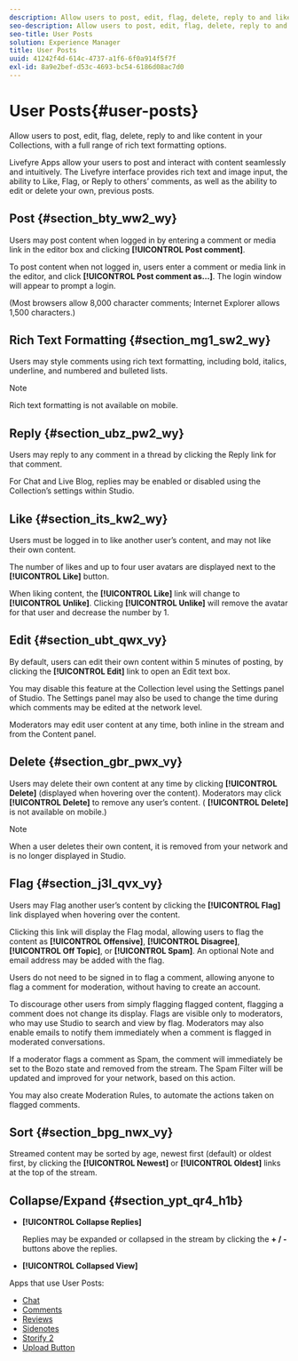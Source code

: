 ```yaml
---
description: Allow users to post, edit, flag, delete, reply to and like content in your Collections, with a full range of rich text formatting options.
seo-description: Allow users to post, edit, flag, delete, reply to and like content in your Collections, with a full range of rich text formatting options.
seo-title: User Posts
solution: Experience Manager
title: User Posts
uuid: 41242f4d-614c-4737-a1f6-6f0a914f5f7f
exl-id: 8a9e2bef-d53c-4693-bc54-6186d08ac7d0
---
```

# User Posts{#user-posts}

Allow users to post, edit, flag, delete, reply to and like content in your Collections, with a full range of rich text formatting options.

Livefyre Apps allow your users to post and interact with content seamlessly and intuitively. The Livefyre interface provides rich text and image input, the ability to Like, Flag, or Reply to others’ comments, as well as the ability to edit or delete your own, previous posts.

## Post {#section_bty_ww2_wy}

Users may post content when logged in by entering a comment or media link in the editor box and clicking **[!UICONTROL Post comment]**.

To post content when not logged in, users enter a comment or media link in the editor, and click **[!UICONTROL Post comment as…]**. The login window will appear to prompt a login.

(Most browsers allow 8,000 character comments; Internet Explorer allows 1,500 characters.)

## Rich Text Formatting {#section_mg1_sw2_wy}

Users may style comments using rich text formatting, including bold, italics, underline, and numbered and bulleted lists.

>[!NOTE]
>
>Rich text formatting is not available on mobile.

## Reply {#section_ubz_pw2_wy}

Users may reply to any comment in a thread by clicking the Reply link for that comment.

For Chat and Live Blog, replies may be enabled or disabled using the Collection’s settings within Studio.

## Like {#section_its_kw2_wy}

Users must be logged in to like another user’s content, and may not like their own content.

The number of likes and up to four user avatars are displayed next to the **[!UICONTROL Like]** button.

When liking content, the **[!UICONTROL Like]** link will change to **[!UICONTROL Unlike]**. Clicking **[!UICONTROL Unlike]** will remove the avatar for that user and decrease the number by 1.

## Edit {#section_ubt_qwx_vy}

By default, users can edit their own content within 5 minutes of posting, by clicking the **[!UICONTROL Edit]** link to open an Edit text box.

You may disable this feature at the Collection level using the Settings panel of Studio. The Settings panel may also be used to change the time during which comments may be edited at the network level.

Moderators may edit user content at any time, both inline in the stream and from the Content panel.

## Delete {#section_gbr_pwx_vy}

Users may delete their own content at any time by clicking **[!UICONTROL Delete]** (displayed when hovering over the content). Moderators may click **[!UICONTROL Delete]** to remove any user’s content. ( **[!UICONTROL Delete]** is not available on mobile.)

>[!NOTE]
>
>When a user deletes their own content, it is removed from your network and is no longer displayed in Studio.

## Flag {#section_j3l_qvx_vy}

Users may Flag another user’s content by clicking the **[!UICONTROL Flag]** link displayed when hovering over the content.

Clicking this link will display the Flag modal, allowing users to flag the content as **[!UICONTROL Offensive]**, **[!UICONTROL Disagree]**, **[!UICONTROL Off Topic]**, or **[!UICONTROL Spam]**. An optional Note and email address may be added with the flag.

Users do not need to be signed in to flag a comment, allowing anyone to flag a comment for moderation, without having to create an account.

To discourage other users from simply flagging flagged content, flagging a comment does not change its display. Flags are visible only to moderators, who may use Studio to search and view by flag. Moderators may also enable emails to notify them immediately when a comment is flagged in moderated conversations.

If a moderator flags a comment as Spam, the comment will immediately be set to the Bozo state and removed from the stream. The Spam Filter will be updated and improved for your network, based on this action.

You may also create Moderation Rules, to automate the actions taken on flagged comments.

## Sort {#section_bpg_nwx_vy}

Streamed content may be sorted by age, newest first (default) or oldest first, by clicking the **[!UICONTROL Newest]** or **[!UICONTROL Oldest]** links at the top of the stream.

## Collapse/Expand {#section_ypt_qr4_h1b}

* **[!UICONTROL Collapse Replies]**

  Replies may be expanded or collapsed in the stream by clicking the **+ / -** buttons above the replies.

* **[!UICONTROL Collapsed View]**



Apps that use User Posts:

* [Chat](/help/using/c-about-apps/c-chat-app/c-chat-app.md#c_chat_app)
* [Comments](/help/using/c-about-apps/c-comments/c-comments.md)
* [Reviews](/help/using/c-about-apps/c-reviews-app/c-reviews-app.md#c_reviews_app)
* [Sidenotes](/help/using/c-about-apps/c-sidenotes-app/c-sidenotes-app.md#c_sidenotes_app)
* [Storify 2](/help/using/c-about-apps/c-storify2/c-storify2.md#c_storify2)
* [Upload Button](/help/using/c-about-apps/c-upload-button-app/c-upload-button-app.md#c_upload_button_app)
